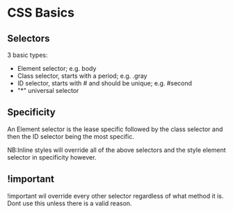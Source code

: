 # CSS Basics

## Selectors
3 basic types:
- Element selector; e.g. body
- Class selector, starts with a period; e.g. .gray
- ID selector, starts with # and should be unique; e.g. #second
- "*" universal selector

## Specificity
An Element selector is the lease specific followed by the class selector and then the ID selector being the most specific. 

NB:Inline styles will override all of the above selectors and the style element selector in specificity however.

## !important
!important wil override every other selector regardless of what method it is. Dont use this unless there is a valid reason.